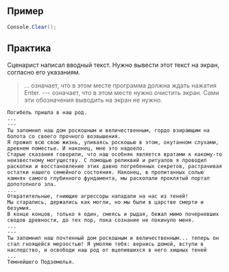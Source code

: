 ## Пример
```cs
Console.Clear();
```

## Практика
Сценарист написал вводный текст. Нужно вывести этот текст на экран, согласно его указаниям.
>... означает, что в этом месте программа должна ждать нажатия Enter.
>--- означает, что в этом месте нужно очистить экран.
>Сами эти обозначения выводить на экран не нужно.
```
Погибель пришла в наш род.
...
---
Ты запомнил наш дом роскошным и величественным, гордо взирающим на болота со своего прочного возвышения.
Я прожил всю свою жизнь, упиваясь роскошью в этом, окутанном слухами, древнем поместье. И наконец, мне это надоело.
Старые сказания говорили, что наш особняк является вратами к какому-то неизвестному могуществу. С помощью реликвий и ритуалов я проводил раскопки и восстановление этих давно погребенных секретов, растрачивая остатки нашего семейного состояния. Наконец, в пропитанных солью камнях самого глубинного фундамента, мы раскопали проклятый портал допотопного зла.
...
Отвратительные, гниющие агрессоры нападали на нас из теней!
Мы старались, держались как могли, но мы были в царстве смерти и безумия.
В конце концов, только я один, смеясь и рыдая, бежал мимо почерневших сводов древности, до тех пор, пока сознание не покинуло меня.
... 
---
Ты запомнил наш почтенный дом роскошным и величественным... теперь он стал гноящейся мерзостью! Я умоляю тебя: вернись домой, вступи в наследство, и освободи наш род от вцепившихся в него хищных теней
...
Темнейшего Подземелья.
```
